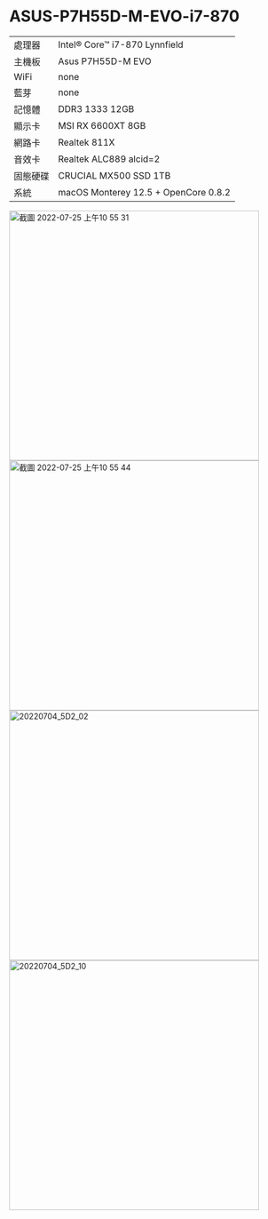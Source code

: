 # ASUS-P7H55D-M-EVO-i7-870
<table>
  <tr>
    <td>處理器</td><td>Intel® Core™ i7-870 Lynnfield</td>
  </tr>
  <tr>
    <td>主機板</td><td>Asus P7H55D-M EVO</td>
  </tr>
  <tr>
    <td>WiFi</td><td>none</td>
  </tr>
  <tr>
    <td>藍芽</td><td>none</td>
  </tr>
  <tr>  
    <td>記憶體</td><td>DDR3 1333 12GB</td>
  </tr>
  <tr>
    <td>顯示卡</td><td>MSI RX 6600XT 8GB</td>
  </tr>
  <tr>
  <tr>
    <td>網路卡</td><td>Realtek 811X</td>
  </tr>
  <tr>
   <tr>
    <td>音效卡</td><td>Realtek ALC889 alcid=2</td>
  </tr>
  <tr> 
    <td>固態硬碟</td><td>CRUCIAL MX500 SSD 1TB</td>
  </tr>
  <tr>
    <td>系統</td><td>macOS Monterey 12.5 + OpenCore 0.8.2</td>
  </tr>  
</table>

<img width="450" alt="截圖 2022-07-25 上午10 55 31" src="https://user-images.githubusercontent.com/79300809/180687699-5228f941-1983-45ed-ade8-7e465ded5d4d.png">
<img width="450" alt="截圖 2022-07-25 上午10 55 44" src="https://user-images.githubusercontent.com/79300809/180687925-e53ca659-3eaf-4fdb-9e83-4389483b7947.png">

<img width="450" alt="20220704_5D2_02" src="https://user-images.githubusercontent.com/79300809/180754910-1dff8401-f5f5-44bf-a900-bb9953b77fe3.JPG">
<img width="450" alt="20220704_5D2_10" src="https://user-images.githubusercontent.com/79300809/180754947-60845760-6d52-4090-89d7-8e2cfc8082be.JPG">


